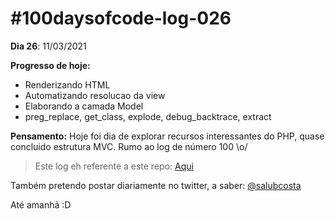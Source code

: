 # #100daysofcode-log-026

__Dia 26__: 11/03/2021

__Progresso de hoje:__
-	Renderizando HTML
-	Automatizando resolucao da view
-	Elaborando a camada Model
-	preg_replace, get_class, explode, debug_backtrace, extract

__Pensamento:__ Hoje foi dia de explorar recursos interessantes do PHP, quase concluido estrutura MVC. Rumo ao log de número 100 \o/

> Este log eh referente a este repo: [Aqui](https://github.com/salubcosta/mvc-php)


Também pretendo postar diariamente no twitter, a saber: [@salubcosta](https://twitter.com/salubcosta)

Até amanhã :D 
